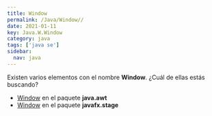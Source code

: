 ```yaml
---
title: Window
permalink: /Java/Window//
date: 2021-01-11
key: Java.W.Window
category: java
tags: ['java se']
sidebar: 
  nav: java
---
```


Existen varios elementos con el nombre **Window**. ¿Cuál de ellas estás buscando?
<ul>
<li><a href="/Java/Window-java-awt/">Window</a> en el paquete <strong>java.awt</strong></li>
<li><a href="/Java/Window-javafx-stage/">Window</a> en el paquete <strong>javafx.stage</strong></li>
<ul>
